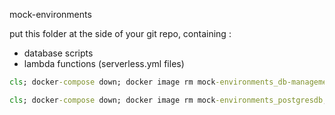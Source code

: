 mock-environments

put this folder at the side of your git repo, containing :
- database scripts
- lambda functions (serverless.yml files)

```bat
cls; docker-compose down; docker image rm mock-environments_db-management; docker image rm mock-environments_postgresdb; docker-compose up

cls; docker-compose down; docker image rm mock-environments_postgresdb; docker-compose up
```